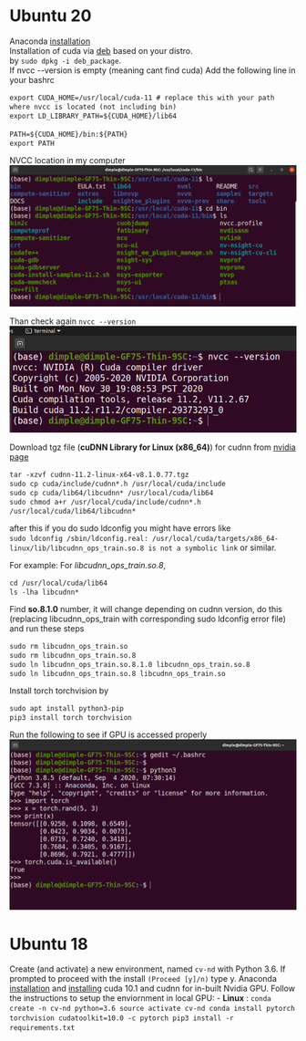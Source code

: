 # Ubuntu 20
Anaconda [installation](https://linuxize.com/post/how-to-install-anaconda-on-ubuntu-20-04/)
<br/>
Installation of cuda via [deb](https://developer.nvidia.com/cuda-downloads?target_os=Linux&target_arch=x86_64&target_distro=Ubuntu&target_version=2004&target_type=debnetwork) based on your distro. <br/>
by `sudo dpkg -i deb_package`. <br/>
If nvcc --version is empty (meaning cant find cuda)
Add the following line in your bashrc <br/>
```
export CUDA_HOME=/usr/local/cuda-11 # replace this with your path where nvcc is located (not including bin)
export LD_LIBRARY_PATH=${CUDA_HOME}/lib64 

PATH=${CUDA_HOME}/bin:${PATH} 
export PATH 
```
NVCC location in my computer <br/>
![nvcc_path](nvcc_path.png)

Than check again `nvcc --version`
![nvcc](nvcc.png)

Download tgz file (**cuDNN Library for Linux (x86_64)**) for cudnn from [nvidia page](https://developer.nvidia.com/cudnn)
<br/>

```
tar -xzvf cudnn-11.2-linux-x64-v8.1.0.77.tgz 
sudo cp cuda/include/cudnn*.h /usr/local/cuda/include
sudo cp cuda/lib64/libcudnn* /usr/local/cuda/lib64
sudo chmod a+r /usr/local/cuda/include/cudnn*.h /usr/local/cuda/lib64/libcudnn*
```

after this if you do sudo ldconfig you might have errors like <br/>
`sudo ldconfig /sbin/ldconfig.real: /usr/local/cuda/targets/x86_64-linux/lib/libcudnn_ops_train.so.8 is not a symbolic link` or similar. <br/>

For example: For *libcudnn_ops_train.so.8*, <br/>
```
cd /usr/local/cuda/lib64
ls -lha libcudnn*
```
Find **so.8.1.0** number, it will change depending on cudnn version, do this (replacing libcudnn_ops_train with corresponding sudo ldconfig error file) and run these steps <br/>
```
sudo rm libcudnn_ops_train.so
sudo rm libcudnn_ops_train.so.8
sudo ln libcudnn_ops_train.so.8.1.0 libcudnn_ops_train.so.8
sudo ln libcudnn_ops_train.so.8 libcudnn_ops_train.so
```

Install torch torchvision by <br/>
```
sudo apt install python3-pip
pip3 install torch torchvision
```

Run the following to see if GPU is accessed properly 
![cuda](cuda.png)

# Ubuntu 18
Create (and activate) a new environment, named `cv-nd` with Python 3.6. If prompted to proceed with the install `(Proceed [y]/n)` type y.
Anaconda [installation](https://www.digitalocean.com/community/tutorials/how-to-install-anaconda-on-ubuntu-18-04-quickstart) and [installing](https://medium.com/analytics-vidhya/how-i-installed-cuda-10-0-for-pytorch-in-linux-mint-2ce26dd1930f) cuda 10.1 and cudnn for in-built Nvidia GPU. 
Follow the instructions to setup the enviornment in local GPU:
	- __Linux__ : 
	```
	conda create -n cv-nd python=3.6
	source activate cv-nd
	conda install pytorch torchvision cudatoolkit=10.0 -c pytorch
	pip3 install -r requirements.txt
	```
